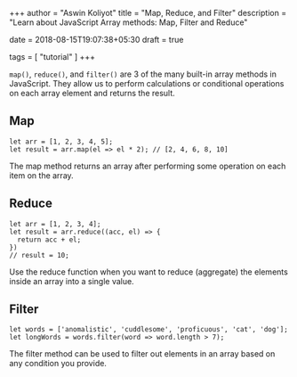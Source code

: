 +++
author = "Aswin Koliyot"
title = "Map, Reduce, and Filter"
description = "Learn about JavaScript Array methods: Map, Filter and Reduce"

date = 2018-08-15T19:07:38+05:30
draft = true

tags = [
  "tutorial"
]
+++

```map()```, ```reduce()```, and ```filter()``` are 3 of the many built-in array methods in JavaScript. They allow us to perform calculations or conditional operations on each array element and returns the result.

## Map
```
let arr = [1, 2, 3, 4, 5];
let result = arr.map(el => el * 2); // [2, 4, 6, 8, 10]
```

The map method returns an array after performing some operation on each item on the array. 

## Reduce
```
let arr = [1, 2, 3, 4];
let result = arr.reduce((acc, el) => {
  return acc + el;
})
// result = 10;
```
Use the reduce function when you want to reduce (aggregate) the elements inside an array into a single value.

## Filter
```
let words = ['anomalistic', 'cuddlesome', 'proficuous', 'cat', 'dog'];
let longWords = words.filter(word => word.length > 7);
```
The filter method can be used to filter out elements in an array based on any condition you provide.